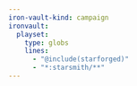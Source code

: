 ```yaml
---
iron-vault-kind: campaign
ironvault:
  playset:
    type: globs
    lines:
      - "@include(starforged)"
      - "*:starsmith/**"
---
```

